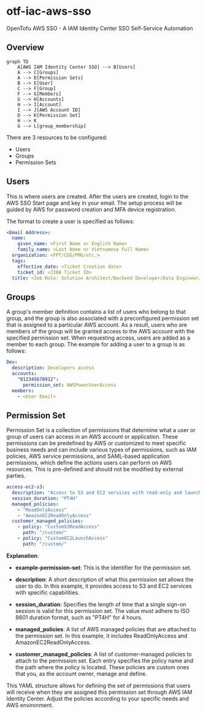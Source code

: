 # otf-iac-aws-sso
OpenTofu AWS SSO - A IAM Identity Center SSO Self-Service Automation  

## Overview

```mermaid  
graph TD  
    A[AWS IAM Identity Center SSO] --> B[Users]  
    A --> C[Groups]  
    A --> D[Permission Sets]  
    B --> E[User]  
    C --> F[Group]  
    F --> G[Members]  
    G --> H[Accounts]  
    H --> I[Account]  
    I --> J[AWS Account ID]  
    D --> K[Permission Set]  
    H --> K  
    G --> L[group_membership]  
```

There are 3 resources to be configured:  
- Users  
- Groups  
- Permission Sets  

## Users  
This is where users are created. After the users are created, login to the AWS SSO Start page and key in your email. The setup process will be guided by AWS for password creation and MFA device registration.  

The format to create a user is specified as follows:  
```yaml  
<Email Address>:  
  name:  
    given_name: <First Name or English Name>  
    family_name: <Last Name or Vietnamese Full Name>  
  organization: <FPT/CDG/PMG/etc.>  
  tags:  
    effective_date: <Ticket Creation date>  
    ticket_id: <JIRA Ticket ID>  
  title: <Job Role: Solution Architect/Backend Developer/Data Engineer/etc.>  
```


## Groups
A group's member definition contains a list of users who belong to that group, and the group is also associated with a preconfigured permission set that is assigned to a particular AWS account. As a result, users who are members of the group will be granted access to the AWS account with the specified permission set.
When requesting access, users are added as a member to each group. The example for adding a user to a group is as follows:

```yaml
Dev:  
  description: Developers access  
  accounts:  
    "012345678912":  
      permission_set: AWSPowerUserAccess  
  members:  
    - <User Email>
```

## Permission Set
Permission Set is a collection of permissions that determine what a user or group of users can access in an AWS account or application. These permissions can be predefined by AWS or customized to meet specific business needs and can include various types of permissions, such as IAM policies, AWS service permissions, and SAML-based application permissions, which define the actions users can perform on AWS resources.
This is pre-defined and should not be modified by external parties.

```yaml
access-ec2-s3:  
  description: "Access to S3 and EC2 services with read-only and launch permissions"  
  session_duration: "PT4H"  
  managed_policies:  
    - "ReadOnlyAccess"  
    - "AmazonEC2ReadOnlyAccess"  
  customer_managed_policies:  
    - policy: "CustomS3ReadAccess"  
      path: "/custom/"  
    - policy: "CustomEC2LaunchAccess"  
      path: "/custom/"
```
**Explanation**:

- **example-permission-set**: This is the identifier for the permission set.

- **description**: A short description of what this permission set allows the user to do. In this example, it provides access to S3 and EC2 services with specific capabilities.

- **session_duration**: Specifies the length of time that a single sign-on session is valid for this permission set. The value must adhere to ISO 8601 duration format, such as "PT4H" for 4 hours.

- **managed_policies**: A list of AWS managed policies that are attached to the permission set. In this example, it includes ReadOnlyAccess and AmazonEC2ReadOnlyAccess.

- **customer_managed_policies**: A list of customer-managed policies to attach to the permission set. Each entry specifies the policy name and the path where the policy is located. These policies are custom ones that you, as the account owner, manage and define.

This YAML structure allows for defining the set of permissions that users will receive when they are assigned this permission set through AWS IAM Identity Center. Adjust the policies according to your specific needs and AWS environment.
